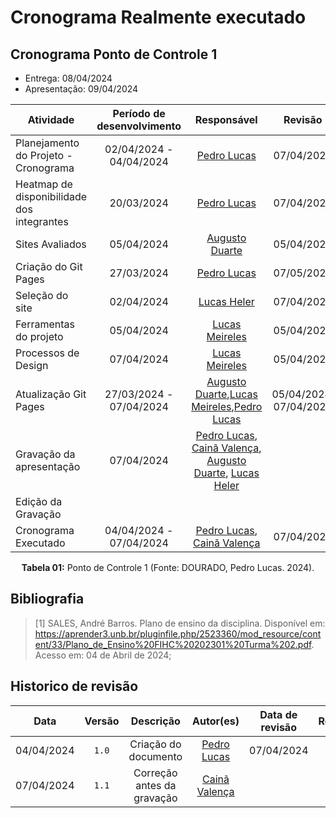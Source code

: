 # Cronograma Realmente executado

## Cronograma Ponto de Controle 1

 - Entrega: 08/04/2024
 - Apresentação: 09/04/2024
 
| <center>Atividade </center>                | <center>Período de desenvolvimento</center> |                                                     <center>Responsável</center>                                                      | <center>Revisão </center> |          <center>Revisores</center>          |
| ------------------------------------------ | :-----------------------------------------: | :-----------------------------------------------------------------------------------------------------------------------------------: | :-----------------------: | :------------------------------------------: |
| Planejamento do Projeto - Cronograma       |           02/04/2024 - 04/04/2024           |                                              [Pedro Lucas](https://github.com/lucasdray)                                              |        07/04/2024         | [Lucas Meireles](https://github.com/Katuner) |
| Heatmap de disponibilidade dos integrantes |                 20/03/2024                  |                                              [Pedro Lucas](https://github.com/lucasdray)                                              |        07/04/2024         | [Augusto Duarte](https://github.com/Augcamp), [Cainã Valença](https://github.com/freitasc) |
| Sites Avaliados                            |                 05/04/2024                  |                                             [Augusto Duarte](https://github.com/Augcamp)                                              |        05/04/2024         | [Pedro Lucas](https://github.com/lucasdray)  |
| Criação do Git Pages                       |                 27/03/2024                  |                                              [Pedro Lucas](https://github.com/lucasdray)                                              |        07/05/2024         | [Augusto Duarte](https://github.com/Augcamp) |
| Seleção do site                            |                 02/04/2024                  |                                              [Lucas Heler](https://github.com/Akaeboshi)                                              |        07/04/2024         | [Pedro Lucas](https://github.com/lucasdray) |
| Ferramentas do projeto                     |                 05/04/2024                  |                                             [Lucas Meireles](https://github.com/Katuner)                                              |        05/04/2024         | [Pedro Lucas](https://github.com/lucasdray)  |
| Processos de Design                        |                 07/04/2024                  |                                             [Lucas Meireles](https://github.com/Katuner)                                              |        05/04/2024         | [Lucas Heler](https://github.com/Akaeboshi)  |
| Atualização Git Pages                      |           27/03/2024 - 07/04/2024           | [Augusto Duarte](https://github.com/Augcamp),[Lucas Meireles](https://github.com/Katuner),[Pedro Lucas](https://github.com/lucasdray) |        05/04/2024, 07/04/2024         | [Pedro Lucas](https://github.com/lucasdray), [Cainã Valença](https://github.com/freitasc)  |
| Gravação da apresentação                   |  07/04/2024  | [Pedro Lucas](https://github.com/lucasdray), [Cainã Valença](https://github.com/freitasc), [Augusto Duarte](https://github.com/Augcamp), [Lucas Heler](https://github.com/Akaeboshi)   |                           |                                              |
| Edição da Gravação                         |                                             |                                                                                                                                       |                           |                                              |
| Cronograma Executado                       |          04/04/2024 - 07/04/2024                |  [Pedro Lucas](https://github.com/lucasdray), [Cainã Valença](https://github.com/freitasc)                           |     07/04/2024      |    [Augusto Duarte](https://github.com/Augcamp)   |

<center><b>Tabela 01:</b> Ponto de Controle 1 (Fonte: DOURADO, Pedro Lucas. 2024).</center>

## Bibliografia

> [1] SALES, André Barros. Plano de ensino da disciplina. Disponível em: https://aprender3.unb.br/pluginfile.php/2523360/mod_resource/content/33/Plano_de_Ensino%20FIHC%20202301%20Turma%202.pdf. Acesso em: 04 de Abril de 2024;

## Historico de revisão

|    Data    | Versão |      Descrição       |                  Autor(es)                  | Data de revisão |                 Revisor(es)                  |
| :--------: | :----: | :------------------: | :-----------------------------------------: | :-------------: | :------------------------------------------: |
| 04/04/2024 | `1.0`  | Criação do documento | [Pedro Lucas](https://github.com/lucasdray) |   07/04/2024    | [Augusto Duarte](https://github.com/Augcamp) |
| 07/04/2024 | `1.1`  | Correção antes da gravação | [Cainã Valença](https://github.com/freitasc) |       |      |
